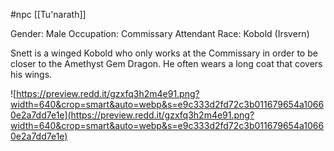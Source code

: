 #npc [[Tu'narath]]

Gender: Male
Occupation: Commissary Attendant
Race: Kobold (Irsvern)

Snett is a winged Kobold who only works at the Commissary in order to be closer to the Amethyst Gem Dragon. He often wears a long coat that covers his wings.

![https://preview.redd.it/gzxfq3h2m4e91.png?width=640&crop=smart&auto=webp&s=e9c333d2fd72c3b011679654a10660e2a7dd7e1e](https://preview.redd.it/gzxfq3h2m4e91.png?width=640&crop=smart&auto=webp&s=e9c333d2fd72c3b011679654a10660e2a7dd7e1e)